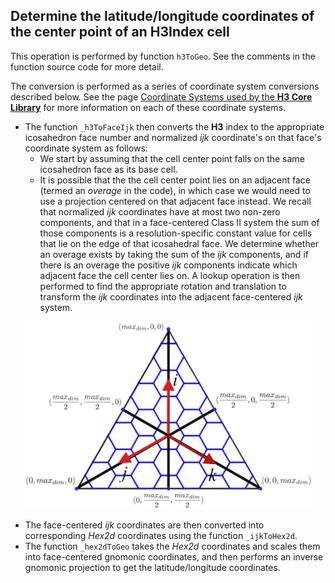 Determine the latitude/longitude coordinates of the center point of an H3Index cell
---

This operation is performed by function `h3ToGeo`. See the comments in the function source code for more detail.

The conversion is performed as a series of coordinate system conversions described below. See the page <a href="#/documentation/core-library/coordinate-systems">Coordinate Systems used by the __H3 Core Library__</a> for more information on each of these coordinate systems.

*  The function `_h3ToFaceIjk` then converts the __H3__ index to the appropriate icosahedron face number and normalized _ijk_ coordinate's on that face's coordinate system as follows:
   * We start by assuming that the cell center point falls on the same icosahedron face as its base cell.
   * It is possible that the the cell center point lies on an adjacent face (termed an _overage_ in the code), in which case we would need to use a projection centered on that adjacent face instead. We recall that normalized _ijk_ coordinates have at most two non-zero components, and that in a face-centered Class II system the sum of those components is a resolution-specific constant value for cells that lie on the edge of that icosahedral face.
     We determine whether an overage exists by taking the sum of the _ijk_ components, and if there is an overage the positive _ijk_ components indicate which adjacent face the cell center lies on. A lookup operation is then performed to find the appropriate rotation and translation to transform the _ijk_ coordinates into the adjacent face-centered _ijk_ system.

<div align="center">
  <img height="300" src="images/triEdge.png" />
</div>

* The face-centered _ijk_ coordinates are then converted into corresponding _Hex2d_ coordinates using the function `_ijkToHex2d`.
* The function `_hex2dToGeo` takes the _Hex2d_ coordinates and scales them into face-centered gnomonic coordinates, and then performs an inverse gnomonic projection to get the latitude/longitude coordinates.
